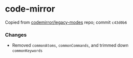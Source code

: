 # code-mirror

Copied from [codemirror/legacy-modes](https://github.com/codemirror/legacy-modes) repo; commit `c43d0b6`

### Changes

* Removed `commonAtoms`, `commonCommands`, and trimmed down `commonKeywords`
